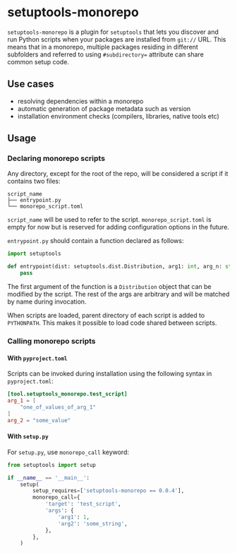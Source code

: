 # setuptools-monorepo

`setuptools-monorepo` is a plugin for `setuptools` that lets you discover and
run Python scripts when your packages are installed from `git://` URL. This means
that in a monorepo, multiple packages residing in different subfolders and referred
to using `#subdirectory=` attribute can share common setup code.

## Use cases

* resolving dependencies within a monorepo
* automatic generation of package metadata such as version
* installation environment checks (compilers, libraries, native tools etc)

## Usage

### Declaring monorepo scripts

Any directory, except for the root of the repo, will be considered a script
if it contains two files:

```
script_name
├── entrypoint.py
└── monorepo_script.toml
```

`script_name` will be used to refer to the script. `monorepo_script.toml` is empty
for now but is reserved for adding configuration options in the future.

`entrypoint.py` should contain a function declared as follows:

```python
import setuptools

def entrypoint(dist: setuptools.dist.Distribution, arg1: int, arg_n: str):
    pass
```

The first argument of the function is a `Distribution` object that can be modified
by the script. The rest of the args are arbitrary and will be matched by name during
invocation.

When scripts are loaded, parent directory of each script is added to `PYTHONPATH`. This
makes it possible to load code shared between scripts.

### Calling monorepo scripts

#### With `pyproject.toml`

Scripts can be invoked during installation using the following syntax in `pyproject.toml`:

```toml
[tool.setuptools_monorepo.test_script]
arg_1 = [
    "one_of_values_of_arg_1"
]
arg_2 = "some_value"
```

#### With `setup.py`

For `setup.py`, use `monorepo_call` keyword:

```python
from setuptools import setup

if __name__ == '__main__':
    setup(
        setup_requires=['setuptools-monorepo == 0.0.4'],
        monorepo_call={
            'target': 'test_script',
            'args': {
                'arg1': 1,
                'arg2': 'some_string',
            },
        },
    )
```
